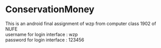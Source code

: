 # ConservationMoney
This is an android final assignment of wzp from computer class 1902 of NUFE  
username for login interface : wzp  
password for login interface : 123456
